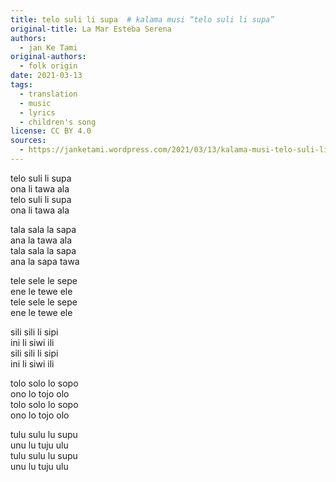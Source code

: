 ```yaml
---
title: telo suli li supa  # kalama musi “telo suli li supa”
original-title: La Mar Esteba Serena
authors:
  - jan Ke Tami
original-authors:
  - folk origin
date: 2021-03-13
tags:
  - translation
  - music
  - lyrics
  - children's song
license: CC BY 4.0
sources:
  - https://janketami.wordpress.com/2021/03/13/kalama-musi-telo-suli-li-supa/
---
```


telo suli li supa  \
ona li tawa ala  \
telo suli li supa  \
ona li tawa ala

tala sala la sapa  \
ana la tawa ala  \
tala sala la sapa  \
ana la sapa tawa

tele sele le sepe  \
ene le tewe ele  \
tele sele le sepe  \
ene le tewe ele

sili sili li sipi  \
ini li siwi ili  \
sili sili li sipi  \
ini li siwi ili

tolo solo lo sopo  \
ono lo tojo olo  \
tolo solo lo sopo  \
ono lo tojo olo

tulu sulu lu supu  \
unu lu tuju ulu  \
tulu sulu lu supu  \
unu lu tuju ulu

<!-- tenpo pini la, mi wile ante toki e musi kalama ante. nimi ona li “Drei Chinesen mit dem Kontrabass”. taso ken la, toki ona li ike tawa jan Sonko anu jan ante. mi wile ante toki e ona tan ni: jan li ken musi kepeken musi kalama ni. jan li ken ante ale e kalama “a”, e kalama “e”, e kalama “i”, e kalama “o”, e kalama “u” tawa kalama wan taso. ni li musi mute. ni ale la, mi alasa e musi kalama ante pi nasin sama. toki Epanja la, musi kalama sama li lon! weka pi musi kalama Tosi la, mi kalama e musi kalama Epanja. -->
